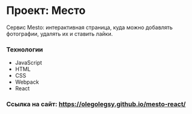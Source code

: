 # Проект: Место

Сервис Mesto: интерактивная страница, куда можно добавлять фотографии, удалять их и ставить лайки.

### Технологии
* JavaScript
* HTML
* CSS
* Webpack
* React

### Ссылка на сайт: https://olegolegsy.github.io/mesto-react/
